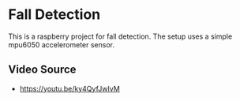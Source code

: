 # Fall Detection

This is a raspberry project for fall detection. The setup uses a simple mpu6050 accelerometer sensor.

## Video Source
 - https://youtu.be/ky4QyfJwIvM